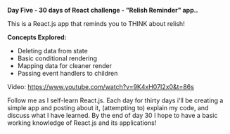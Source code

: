 **Day Five - 30 days of React challenge - "Relish Reminder" app..**

This is a React.js app that reminds you to THINK about relish!

**Concepts Explored:**
- Deleting data from state
- Basic conditional rendering
- Mapping data for cleaner render
- Passing event handlers to children

Video: https://www.youtube.com/watch?v=9K4xH07I2x0&t=86s

Follow me as I self-learn React.js. Each day for thirty days i'll be creating a simple app and posting about it, (attempting to) explain my code, and discuss what I have learned. By the end of day 30 I hope to have a basic working knowledge of React.js and its applications!
